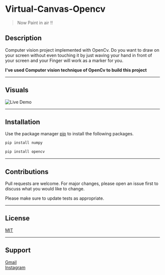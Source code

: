 # Virtual-Canvas-Opencv
> Now Paint in air !! 
## Description

Computer vision project implemented with OpenCv.
Do you want to draw on your screen without even touching it by just waving your hand in front of your screen and your Finger will work as a marker for you.

**I've used Computer vision technique of OpenCv to build this project**
***
## Visuals
![Live Demo](TargetUrl)
***
## Installation
Use the package manager [pip](https://pip.pypa.io/en/stable/) to install the following packages.
```bash
pip install numpy
```
```bash
pip install opencv
```
***
## Contributions
Pull requests are welcome. For major changes, please open an issue first to discuss what you would like to change.

Please make sure to update tests as appropriate.
***
## License
[MIT](https://choosealicense.com/licenses/mit/)
***
## Support
[Gmail](kaushal.raghav13@gmail.com)  
[Instagram](https://www.instagram.com/raghavkaushal_/?hl=en)